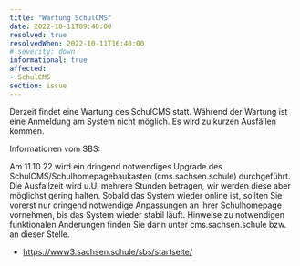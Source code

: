 ```yaml
---
title: "Wartung SchulCMS"
date: 2022-10-11T09:40:00
resolved: true
resolvedWhen: 2022-10-11T16:40:00
# severity: down
informational: true
affected:
- SchulCMS
section: issue
---
```


Derzeit findet eine Wartung des SchulCMS statt. Während der Wartung ist eine Anmeldung am System nicht möglich. Es wird zu kurzen Ausfällen kommen.

Informationen vom SBS:

Am 11.10.22 wird ein dringend notwendiges Upgrade des SchulCMS/Schulhomepagebaukasten (cms.sachsen.schule) durchgeführt. Die Ausfallzeit wird u.U. mehrere Stunden betragen, wir werden diese aber möglichst gering halten. Sobald das System wieder online ist, sollten Sie vorerst nur dringend notwendige Anpassungen an ihrer Schulhomepage vornehmen, bis das System wieder stabil läuft. Hinweise zu notwendigen funktionalen Änderungen finden Sie dann unter cms.sachsen.schule bzw. an dieser Stelle.

* https://www3.sachsen.schule/sbs/startseite/
